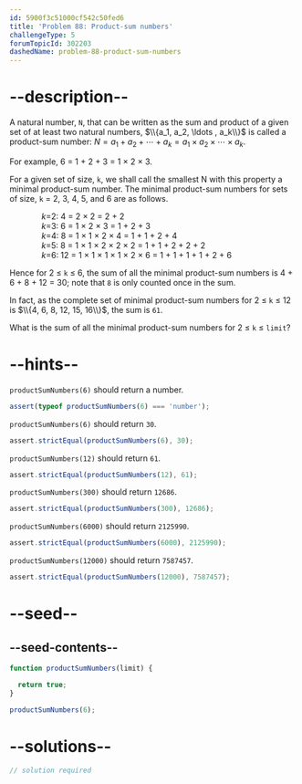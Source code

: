 ```yaml
---
id: 5900f3c51000cf542c50fed6
title: 'Problem 88: Product-sum numbers'
challengeType: 5
forumTopicId: 302203
dashedName: problem-88-product-sum-numbers
---
```


# --description--

A natural number, `N`, that can be written as the sum and product of a given set of at least two natural numbers, $\\{a_1, a_2, \ldots , a_k\\}$ is called a product-sum number: $N = a_1 + a_2 + \cdots + a_k = a_1 × a_2 × \cdots × a_k$.

For example, 6 = 1 + 2 + 3 = 1 × 2 × 3.

For a given set of size, `k`, we shall call the smallest N with this property a minimal product-sum number. The minimal product-sum numbers for sets of size, `k` = 2, 3, 4, 5, and 6 are as follows.

<div style='margin-left: 4em;'>
  <var>k</var>=2: 4 = 2 × 2 = 2 + 2<br>
  <var>k</var>=3: 6 = 1 × 2 × 3 = 1 + 2 + 3<br>
  <var>k</var>=4: 8 = 1 × 1 × 2 × 4 = 1 + 1 + 2 + 4<br>
  <var>k</var>=5: 8 = 1 × 1 × 2 × 2 × 2  = 1 + 1 + 2 + 2 + 2<br>
  <var>k</var>=6: 12 = 1 × 1 × 1 × 1 × 2 × 6 = 1 + 1 + 1 + 1 + 2 + 6
</div>

Hence for 2 ≤ `k` ≤ 6, the sum of all the minimal product-sum numbers is 4 + 6 + 8 + 12 = 30; note that `8` is only counted once in the sum.

In fact, as the complete set of minimal product-sum numbers for 2 ≤ `k` ≤ 12 is $\\{4, 6, 8, 12, 15, 16\\}$, the sum is `61`.

What is the sum of all the minimal product-sum numbers for 2 ≤ `k` ≤ `limit`?

# --hints--

`productSumNumbers(6)` should return a number.

```js
assert(typeof productSumNumbers(6) === 'number');
```

`productSumNumbers(6)` should return `30`.

```js
assert.strictEqual(productSumNumbers(6), 30);
```

`productSumNumbers(12)` should return `61`.

```js
assert.strictEqual(productSumNumbers(12), 61);
```

`productSumNumbers(300)` should return `12686`.

```js
assert.strictEqual(productSumNumbers(300), 12686);
```

`productSumNumbers(6000)` should return `2125990`.

```js
assert.strictEqual(productSumNumbers(6000), 2125990);
```

`productSumNumbers(12000)` should return `7587457`.

```js
assert.strictEqual(productSumNumbers(12000), 7587457);
```

# --seed--

## --seed-contents--

```js
function productSumNumbers(limit) {

  return true;
}

productSumNumbers(6);
```

# --solutions--

```js
// solution required
```
